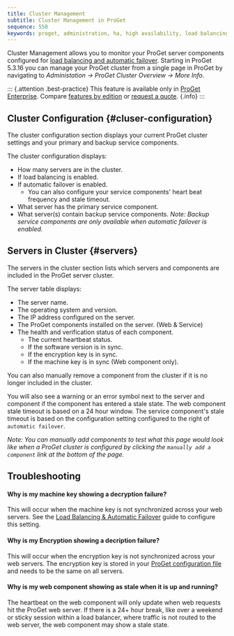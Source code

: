 ```yaml
---
title: Cluster Management
subtitle: Cluster Management in ProGet
sequence: 550
keywords: proget, administration, ha, high availability, load balancing, automatic failover, failover
---
```


Cluster Management allows you to monitor your ProGet server components configured for [load balancing and automatic failover](/docs/proget/installation/load-balancing-and-automatic-failover).  Starting in ProGet 5.3.16 you can manage your ProGet cluster from a single page in ProGet by navigating to _Administation -> ProGet Cluster Overview -> More Info_. 

::: {.attention .best-practice}
This feature is available only in [ProGet Enterprise](https://inedo.com/proget/enterprise/). Compare [features by edition](/docs/proget/administration/license) or [request a quote](https://inedo.com/proget/pricing/request-quote). {.info}
:::

## Cluster Configuration {#cluser-configuration}

The cluster configuration section displays your current ProGet cluster settings and your primary and backup service components.

The cluster configuration displays:
- How many servers are in the cluster.
- If load balancing is enabled.
- If automatic failover is enabled.
   - You can also configure your service components' heart beat frequency and stale timeout.
- What server has the primary service component.
- What server(s) contain backup service components. _Note: Backup service components are only available when automatic failover is enabled._

## Servers in Cluster {#servers}

The servers in the cluster section lists which servers and components are included in the ProGet server cluster.

The server table displays:
- The server name.
- The operating system and version.
- The IP address configured on the server.
- The ProGet components installed on the server. (Web & Service)
- The health and verification status of each component.
  - The current heartbeat status.
  - If the software version is in sync.
  - If the encryption key is in sync.
  - If the machine key is in sync (Web component only).

You can also manually remove a component from the cluster if it is no longer included in the cluster.

You will also see a warning or an error symbol next to the server and component if the component has entered a stale state.  The web component stale timeout is based on a 24 hour window.  The service component's stale timeout is based on the configuration setting configured to the right of `automatic failover`.  

_Note: You can manually add components to test what this page would look like when a ProGet cluster is configured by clicking the `manually add a component` link at the bottom of the page._

## Troubleshooting

#### Why is my machine key showing a decryption failure?

This will occur when the machine key is not synchronized across your web servers.  See the [Load Balancing & Automatic Failover](/docs/proget/installation/load-balancing-and-automatic-failover#configure-web-node) guide to configure this setting.

#### Why is my Encryption showing a decription failure?

This will occur when the encryption key is not synchronized across your web servers.  The encryption key is stored in your [ProGet configuration file](/docs/proget/installation/config-files) and needs to be the same on all servers.

#### Why is my web component showing as stale when it is up and running?

The heartbeat on the web component will only update when web requests hit the ProGet web server.  If there is a 24+ hour break, like over a weekend or sticky session within a load balancer, where traffic is not routed to the web server, the web component may show a stale state.
